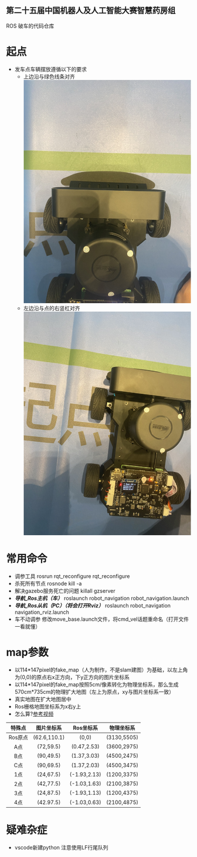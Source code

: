 ## 第二十五届中国机器人及人工智能大赛智慧药房组
ROS 破车的代码仓库
# 起点
* 发车点车辆摆放遵循以下的要求
  * 上边沿与绿色线条对齐
![上边沿对齐](./picture/Start_Point1.JPG)
  * 左边沿与点的右竖杠对齐
![左边沿对齐](./picture/Start_Point2.JPG)
# 常用命令
* 调参工具
rosrun rqt_reconfigure rqt_reconfigure
* 杀死所有节点 
rosnode kill -a
* 解决gazebo服务死亡的问题
killall gzserver
* ***导航_Ros主机（车）***
roslaunch robot_navigation robot_navigation.launch
* ***导航_Ros从机（PC）（将会打开Rviz）***
roslaunch robot_navigation navigation_rviz.launch
* 车不动调参
修改move_base.launch文件，将cmd_vel话题重命名（打开文件一看就懂）

# map参数
* 以114\*147pixel的fake_map（人为制作，不是slam建图）为基础，以左上角为(0,0)的原点右x正方向，下y正方向的图片坐标系
* 以114\*147pixel的fake_map按照5cm/像素转化为物理坐标系，那么生成570cm*735cm的物理扩大地图（左上为原点，xy与图片坐标系一致）
* 真实地图在扩大地图居中
* Ros栅格地图坐标系为x右y上
* 怎么算?[参考视频](https://www.bilibili.com/video/BV17W4y137pF/?spm_id_from=333.788&vd_source=16b1b0409d11ad21fe29562b0e9fc9b4)

|特殊点|图片坐标系|Ros坐标系|物理坐标系|
|:---:|:---:|:---:|:---:|
|Ros原点|(62.6,110.1)|(0,0)         |(3130,5505)|
| A点   |(72,59.5)   |(0.47,2.53)   |(3600,2975)|
| B点   |(90,49.5)   |(1.37,3.03)   |(4500,2475)|
| C点   |(90,69.5)   |(1.37,2.03)   |(4500,3475)|
| 1点   |(24,67.5)   |(-1.93,2.13)  |(1200,3375)|
| 2点   |(42,77.5)   |(-1.03,1.63)  |(2100,3875)|
| 3点   |(24,87.5)   |(-1.93,1.13)  |(1200,4375)|
| 4点   |(42.97.5)   |(-1.03,0.63)  |(2100,4875)|

# 疑难杂症
* vscode新建python 注意使用LF行尾队列